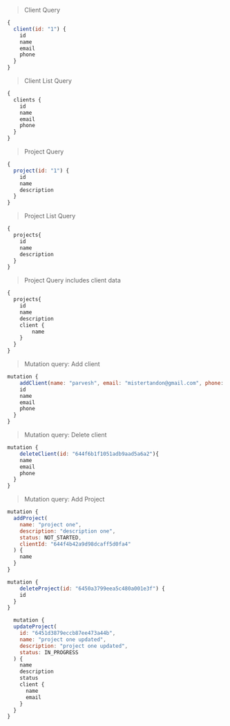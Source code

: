> Client Query
```javascript
{
  client(id: "1") {
    id
    name
    email
    phone
  }
}
```

> Client List Query
```javascript
{
  clients {
    id
    name
    email
    phone
  }
}
```

> Project Query
```javascript
{
  project(id: "1") {
    id
    name
    description
  }
}

```

> Project List Query
```javascript
{
  projects{
    id
    name
    description
  }
}
```

> Project Query includes client data
```javascript
{
  projects{
    id
    name
    description
    client {
    	name
  	}
  }
}

```

> Mutation query: Add client

```javascript
mutation {
 	addClient(name: "parvesh", email: "mistertandon@gmail.com", phone: "+91-9650780712"){
    id
    name
    email
    phone    
  }
}
```

> Mutation query: Delete client

```javascript
mutation {
 	deleteClient(id: "644f6b1f1051adb9aad5a6a2"){
    name
    email
    phone
  }
}

```

> Mutation query: Add Project

```javascript
mutation {
  addProject(
    name: "project one",
    description: "description one",
    status: NOT_STARTED,
    clientId: "644f4b42a9d98dcaff5d0fa4"
  ) {
    name
  }
}
```

```javascript
mutation {
 	deleteProject(id: "6450a3799eea5c480a001e3f") {
    id
  }
}
```

```javascript
  mutation {
  updateProject(
    id: "6451d3879eccb87ee473a44b",
    name: "project one updated",
    description: "project one updated",
    status: IN_PROGRESS
  ) {
    name
    description
    status
    client {
      name
      email
    }
  }
}

```
